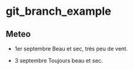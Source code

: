 # git_branch_example

## Meteo

* 1er septembre
  Beau et sec, très peu de vent.
  
* 3 septembre
  Toujours beau et sec.
